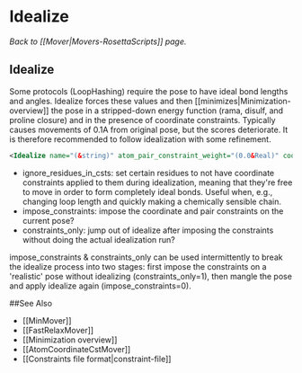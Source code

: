 # Idealize
*Back to [[Mover|Movers-RosettaScripts]] page.*
## Idealize

Some protocols (LoopHashing) require the pose to have ideal bond lengths and angles. Idealize forces these values and then [[minimizes|Minimization-overview]] the pose in a stripped-down energy function (rama, disulf, and proline closure) and in the presence of coordinate constraints. Typically causes movements of 0.1A from original pose, but the scores deteriorate. It is therefore recommended to follow idealization with some refinement.

```xml
<Idealize name="(&string)" atom_pair_constraint_weight="(0.0&Real)" coordinate_constraint_weight="(0.01&Real)" fast="(0 &bool)" report_CA_rmsd="(1 &bool)" ignore_residues_in_csts="(&comma delimited residue list)" impose_constraints="(1&bool)" constraints_only="(0&bool)"/>
```

-   ignore\_residues\_in\_csts: set certain residues to not have coordinate constraints applied to them during idealization, meaning that they're free to move in order to form completely ideal bonds. Useful when, e.g., changing loop length and quickly making a chemically sensible chain.
-   impose\_constraints: impose the coordinate and pair constraints on the current pose?
-   constraints\_only: jump out of idealize after imposing the constraints without doing the actual idealization run?

impose\_constraints & constraints\_only can be used intermittently to break the idealize process into two stages: first impose the constraints on a 'realistic' pose without idealizing (constraints\_only=1), then mangle the pose and apply idealize again (impose\_constraints=0).


##See Also

* [[MinMover]]
* [[FastRelaxMover]]
* [[Minimization overview]]
* [[AtomCoordinateCstMover]]
* [[Constraints file format|constraint-file]]
